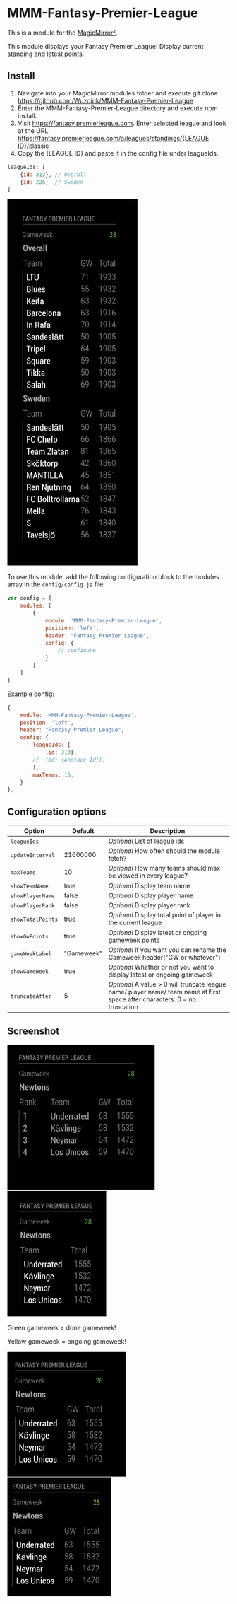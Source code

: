 # MMM-Fantasy-Premier-League

This is a module for the [MagicMirror²](https://github.com/MichMich/MagicMirror/).

This module displays your Fantasy Premier League! 
Display current standing and latest points.



## Install

1. Navigate into your MagicMirror modules folder and execute
    git clone https://github.com/Wuzoink/MMM-Fantasy-Premier-League
2. Enter the MMM-Fantasy-Premier-League directory and execute npm install.
3. Visit https://fantasy.premierleague.com. Enter selected league and look at the URL:
    https://fantasy.premierleague.com/a/leagues/standings/{LEAGUE ID}/classic
4. Copy the {LEAGUE ID} and paste it in the config file under leagueIds.

```js
leagueIds: [
    {id: 313}, // Overall
    {id: 226}  // Sweden
]
```
![](Screenshots/Screenshot2.png)

To use this module, add the following configuration block to the modules array in the `config/config.js` file:
```js
var config = {
    modules: [
        {
            module: 'MMM-Fantasy-Premier-League',
            position: 'left',
            header: "Fantasy Premier League",
            config: {
                // configure
            }
        }
    ]
}
```

Example config: 
```js
{
    module: 'MMM-Fantasy-Premier-League',
    position: 'left',
    header: "Fantasy Premier League",
    config: {
        leagueIds: [
            {id: 313},
        //  {id: {Another Id}},
        ],
        maxTeams: 15,
    }
},
```

## Configuration options

| Option           | Default   | Description
|------------------|-----------|-----------------------------------------
| `leagueIds`      |           | *Optional* List of league ids
| `updateInterval` |  21600000 | *Optional* How often should the module fetch?
| `maxTeams`       |  10       | *Optional* How many teams should max be viewed in every league?
| `showTeamName`   |  true     | *Optional* Display team name
| `showPlayerName` |  false    | *Optional* Display player name
| `showPlayerRank` |  false    | *Optional* Display player rank
| `showTotalPoints`|  true     | *Optional* Display total point of player in the current league
| `showGwPoints`   |  true     | *Optional* Display latest or ongoing gameweek points
| `gameWeekLabel`   | "Gameweek"| *Optional* If you want you can rename the Gameweek header("GW or whatever")
| `showGameWeek`   |  true     | *Optional* Whether or not you want to display latest or ongoing gameweek
| `truncateAfter`  |    5      | *Optional* A value > 0 will truncate league name/ player name/ team name at first space after <value> characters. 0 = no truncation


## Screenshot

![](Screenshots/Screenshot.png)
![](Screenshots/Screenshot3.png)

Green gameweek = done gameweek!

Yellow gameweek = ongoing gameweek!

![](Screenshots/Screenshot4.png)
![](Screenshots/Screenshot5.png)
